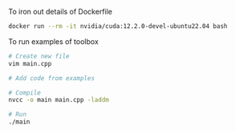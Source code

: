 
To iron out details of Dockerfile

```sh
docker run --rm -it nvidia/cuda:12.2.0-devel-ubuntu22.04 bash
```

To run examples of toolbox

```sh
# Create new file
vim main.cpp 

# Add code from examples

# Compile 
nvcc -o main main.cpp -laddm

# Run
./main
```
